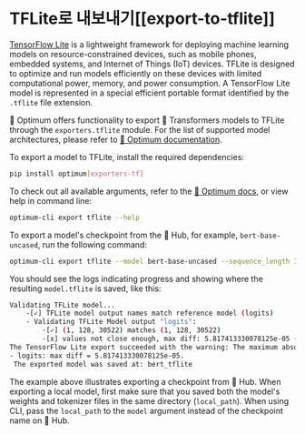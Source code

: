 <!--Copyright 2023 The HuggingFace Team. All rights reserved.

Licensed under the Apache License, Version 2.0 (the "License"); you may not use this file except in compliance with
the License. You may obtain a copy of the License at

http://www.apache.org/licenses/LICENSE-2.0

Unless required by applicable law or agreed to in writing, software distributed under the License is distributed on
an "AS IS" BASIS, WITHOUT WARRANTIES OR CONDITIONS OF ANY KIND, either express or implied. See the License for the
specific language governing permissions and limitations under the License.

⚠️ Note that this file is in Markdown but contain specific syntax for our doc-builder (similar to MDX) that may not be
rendered properly in your Markdown viewer.

-->

# TFLite로 내보내기[[export-to-tflite]]

[TensorFlow Lite](https://www.tensorflow.org/lite/guide) is a lightweight framework for deploying machine learning models 
on resource-constrained devices, such as mobile phones, embedded systems, and Internet of Things (IoT) devices. 
TFLite is designed to optimize and run models efficiently on these devices with limited computational power, memory, and 
power consumption.
A TensorFlow Lite model is represented in a special efficient portable format identified by the `.tflite` file extension. 

🤗 Optimum offers functionality to export 🤗 Transformers models to TFLite through the `exporters.tflite` module. 
For the list of supported model architectures, please refer to [🤗 Optimum documentation](https://huggingface.co/docs/optimum/exporters/tflite/overview).

To export a model to TFLite, install the required dependencies:
 
```bash
pip install optimum[exporters-tf]
```

To check out all available arguments, refer to the [🤗 Optimum docs](https://huggingface.co/docs/optimum/main/en/exporters/tflite/usage_guides/export_a_model), 
or view help in command line:

```bash
optimum-cli export tflite --help
```

To export a model's checkpoint from the 🤗 Hub, for example, `bert-base-uncased`, run the following command:

```bash
optimum-cli export tflite --model bert-base-uncased --sequence_length 128 bert_tflite/
```

You should see the logs indicating progress and showing where the resulting `model.tflite` is saved, like this:

```bash
Validating TFLite model...
	-[✓] TFLite model output names match reference model (logits)
	- Validating TFLite Model output "logits":
		-[✓] (1, 128, 30522) matches (1, 128, 30522)
		-[x] values not close enough, max diff: 5.817413330078125e-05 (atol: 1e-05)
The TensorFlow Lite export succeeded with the warning: The maximum absolute difference between the output of the reference model and the TFLite exported model is not within the set tolerance 1e-05:
- logits: max diff = 5.817413330078125e-05.
 The exported model was saved at: bert_tflite
 ```

The example above illustrates exporting a checkpoint from 🤗 Hub. When exporting a local model, first make sure that you 
saved both the model's weights and tokenizer files in the same directory (`local_path`). When using CLI, pass the 
`local_path` to the `model` argument instead of the checkpoint name on 🤗 Hub. 